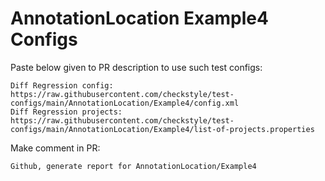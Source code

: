# AnnotationLocation Example4 Configs
Paste below given to PR description to use such test configs:
```
Diff Regression config: https://raw.githubusercontent.com/checkstyle/test-configs/main/AnnotationLocation/Example4/config.xml
Diff Regression projects: https://raw.githubusercontent.com/checkstyle/test-configs/main/AnnotationLocation/Example4/list-of-projects.properties
```
Make comment in PR:
```
Github, generate report for AnnotationLocation/Example4
```
